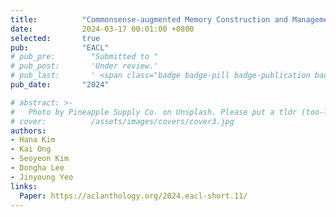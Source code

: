 ```yaml
---
title:          "Commonsense-augmented Memory Construction and Management in Long-term Conversations via Context-aware Persona Refinement"
date:           2024-03-17 00:01:00 +0800
selected:       true
pub:            "EACL"
# pub_pre:        "Submitted to "
# pub_post:       'Under review.'
# pub_last:       ' <span class="badge badge-pill badge-publication badge-success">Spotlight</span>'
pub_date:       "2024"

# abstract: >-
#   Photo by Pineapple Supply Co. on Unsplash. Please put a tldr (too-long-didnt-read, 1~2 sentences) of your publication here. It is not recommended to put the actual abstract here because it is usually too long to fit in. $\LaTeX$ is supported. $a=b+c$.
# cover:          /assets/images/covers/cover3.jpg
authors:
- Hana Kim
- Kai Ong
- Seoyeon Kim
- Dongha Lee
- Jinyoung Yeo
links:
  Paper: https://aclanthology.org/2024.eacl-short.11/
---
```

